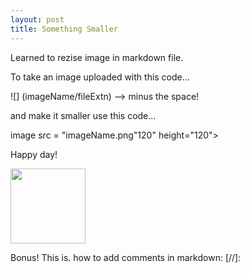 ```yaml
---
layout: post
title: Something Smaller
---
```


Learned to rezise image in markdown file. 

To take an image uploaded with this code...

![] (imageName/fileExtn) --> minus the space!

and make it smaller use this code...

image src = "imageName.png"120" height="120">

Happy day! 

<image src = "/images/smile.png" width="120" height="120">
  
  Bonus! This is. how to add comments in markdown: [//]:
